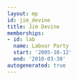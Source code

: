 ```yaml
---
layout: mp
id: jim_devine
title: Jim Devine
memberships:
- id: lab
  name: Labour Party
  start: '2005-10-12'
  end: '2010-03-30'
autogenerated: true
---
```

